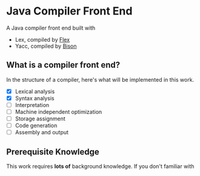 # Java Compiler Front End
A Java compiler front end built with 

- Lex, compiled by [Flex](http://prep.ai.mit.edu/pub/gnu/flex/)
- Yacc, compiled by [Bison](http://prep.ai.mit.edu/pub/gnu/bison/)

## What is a compiler front end?

In the structure of a compiler, here's what will be implemented in this work.

- [x] Lexical analysis
- [x] Syntax analysis
- [ ] Interpretation
- [ ] Machine independent optimization
- [ ] Storage assignment
- [ ] Code generation
- [ ] Assembly and output

## Prerequisite Knowledge

This work requires **lots of** background knowledge. If you don't familiar with 

